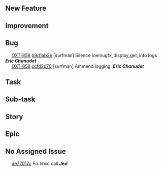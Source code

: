 ## New Feature
## Improvement
## Bug
&nbsp;&nbsp;&nbsp;&nbsp; [OXT-858](https://openxt.atlassian.net/browse/OXT-858) [b9d1ab2e](https://github.com/OpenXT/surfman/commit/b9d1ab2ef2ddd41ec08d2fd3117a9dc9aaa9e2e0) [surfman] Silence ioemugfx_display_get_info logs **_Eric Chanudet_**    
&nbsp;&nbsp;&nbsp;&nbsp; [OXT-858](https://openxt.atlassian.net/browse/OXT-858) [ccfd2d70](https://github.com/OpenXT/surfman/commit/ccfd2d709d7ac837716484d8bbc96dc41b49848e) [surfman] Ammend logging. **_Eric Chanudet_**    
## Task
## Sub-task
## Story
## Epic
## No Assigned Issue
&nbsp;&nbsp;&nbsp;&nbsp; [de77017c](https://github.com/OpenXT/surfman/commit/de77017c2f44c786a46ad5220f75f21f10512f47) Fix libxc call **_Jed_**    
